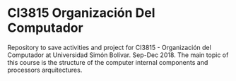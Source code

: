 # CI3815 Organización Del Computador
Repository to save activities and project for CI3815 - Organización del Computador at Universidad Simón Bolívar. Sep-Dec 2018.
The main topic of this course is the structure of the computer internal components and processors arquitectures. 